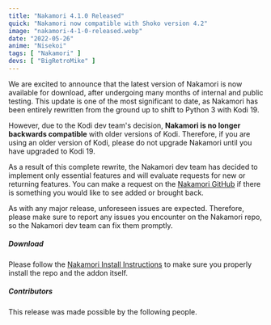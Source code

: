 ```yaml
---
title: "Nakamori 4.1.0 Released"
quick: "Nakamori now compatible with Shoko version 4.2"
image: "nakamori-4-1-0-released.webp"
date: "2022-05-26"
anime: "Nisekoi"
tags: [ "Nakamori" ]
devs: [ "BigRetroMike" ]
---
```


We are excited to announce that the latest version of Nakamori is now available for download, after undergoing many
months of internal and public testing. This update is one of the most significant to date, as Nakamori has been entirely
rewritten from the ground up to shift to Python 3 with Kodi 19.

However, due to the Kodi dev team's decision, **Nakamori is no longer backwards compatible** with older versions of
Kodi. Therefore, if you are using an older version of Kodi, please do not upgrade Nakamori until you have upgraded to
Kodi 19.

As a result of this complete rewrite, the Nakamori dev team has decided to implement only essential features and will
evaluate requests for new or returning features. You can make a request on
the [Nakamori GitHub](https://github.com/bigretromike/nakamori) if there is something you would like to see added or
brought back.

As with any major release, unforeseen issues are expected. Therefore, please make sure to report any issues you
encounter on the Nakamori repo, so the Nakamori dev team can fix them promptly.

##### Download

Please follow
the [Nakamori Install Instructions](https://shokunin.monogatari.pl/projects/nakamori/nakamori-installation/) to make
sure you properly install the repo and the addon itself.

##### Contributors

This release was made possible by the following people.
